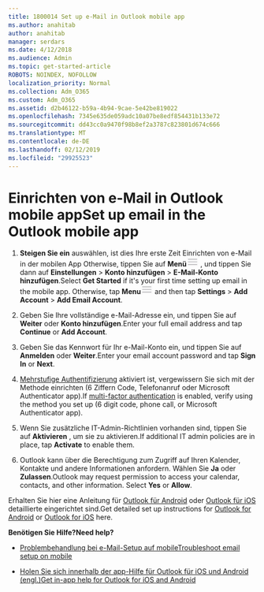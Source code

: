 ```yaml
---
title: 1800014 Set up e-Mail in Outlook mobile app
ms.author: anahitab
author: anahitab
manager: serdars
ms.date: 4/12/2018
ms.audience: Admin
ms.topic: get-started-article
ROBOTS: NOINDEX, NOFOLLOW
localization_priority: Normal
ms.collection: Adm_O365
ms.custom: Adm_O365
ms.assetid: d2b46122-b59a-4b94-9cae-5e42be819022
ms.openlocfilehash: 7345e635de059adc10a07be8edf854431b133e72
ms.sourcegitcommit: dd43cc0a9470f98b8ef2a3787c823801d674c666
ms.translationtype: MT
ms.contentlocale: de-DE
ms.lasthandoff: 02/12/2019
ms.locfileid: "29925523"
---
```

# <a name="set-up-email-in-the-outlook-mobile-app"></a><span data-ttu-id="40304-102">Einrichten von e-Mail in Outlook mobile app</span><span class="sxs-lookup"><span data-stu-id="40304-102">Set up email in the Outlook mobile app</span></span>

1. <span data-ttu-id="40304-p101">**Steigen Sie ein** auswählen, ist dies Ihre erste Zeit Einrichten von e-Mail in der mobilen App Otherwise, tippen Sie auf **Menü**![der Menüschaltfläche](media/265b9089-9630-42dd-a244-d9a412d8fe47.png) , und tippen Sie dann auf **Einstellungen** \> **Konto hinzufügen** \> **E-Mail-Konto hinzufügen**.</span><span class="sxs-lookup"><span data-stu-id="40304-p101">Select **Get Started** if it's your first time setting up email in the mobile app. Otherwise, tap **Menu**![The Menu button](media/265b9089-9630-42dd-a244-d9a412d8fe47.png) and then tap **Settings** \> **Add Account** \> **Add Email Account**.</span></span> 
    
2. <span data-ttu-id="40304-105">Geben Sie Ihre vollständige e-Mail-Adresse ein, und tippen Sie auf **Weiter** oder **Konto hinzufügen**.</span><span class="sxs-lookup"><span data-stu-id="40304-105">Enter your full email address and tap **Continue** or **Add Account**.</span></span>
    
3. <span data-ttu-id="40304-106">Geben Sie das Kennwort für Ihr e-Mail-Konto ein, und tippen Sie auf **Anmelden** oder **Weiter**.</span><span class="sxs-lookup"><span data-stu-id="40304-106">Enter your email account password and tap **Sign In** or **Next**.</span></span> 
    
4. <span data-ttu-id="40304-107">[Mehrstufige Authentifizierung](https://support.office.com/article/8f0454b2-f51a-4d9c-bcde-2c48e41621c6.aspx) aktiviert ist, vergewissern Sie sich mit der Methode einrichten (6 Ziffern Code, Telefonanruf oder Microsoft Authenticator app).</span><span class="sxs-lookup"><span data-stu-id="40304-107">If [multi-factor authentication](https://support.office.com/article/8f0454b2-f51a-4d9c-bcde-2c48e41621c6.aspx) is enabled, verify using the method you set up (6 digit code, phone call, or Microsoft Authenticator app).</span></span> 
    
5. <span data-ttu-id="40304-108">Wenn Sie zusätzliche IT-Admin-Richtlinien vorhanden sind, tippen Sie auf **Aktivieren** , um sie zu aktivieren.</span><span class="sxs-lookup"><span data-stu-id="40304-108">If additional IT admin policies are in place, tap **Activate** to enable them.</span></span> 
    
6. <span data-ttu-id="40304-p102">Outlook kann über die Berechtigung zum Zugriff auf Ihren Kalender, Kontakte und andere Informationen anfordern. Wählen Sie **Ja** oder **Zulassen**.</span><span class="sxs-lookup"><span data-stu-id="40304-p102">Outlook may request permission to access your calendar, contacts, and other information. Select **Yes** or **Allow**.</span></span> 
    
<span data-ttu-id="40304-111">Erhalten Sie hier eine Anleitung für [Outlook für Android](https://support.office.com/article/886db551-8dfa-4fd5-b835-f8e532091872.aspx) oder [Outlook für iOS](https://support.office.com/article/b2de2161-cc1d-49ef-9ef9-81acd1c8e234.aspx) detaillierte eingerichtet sind.</span><span class="sxs-lookup"><span data-stu-id="40304-111">Get detailed set up instructions for [Outlook for Android](https://support.office.com/article/886db551-8dfa-4fd5-b835-f8e532091872.aspx) or [Outlook for iOS](https://support.office.com/article/b2de2161-cc1d-49ef-9ef9-81acd1c8e234.aspx) here.</span></span> 
  
 <span data-ttu-id="40304-112">**Benötigen Sie Hilfe?**</span><span class="sxs-lookup"><span data-stu-id="40304-112">**Need help?**</span></span>
  
- [<span data-ttu-id="40304-113">Problembehandlung bei e-Mail-Setup auf mobile</span><span class="sxs-lookup"><span data-stu-id="40304-113">Troubleshoot email setup on mobile</span></span>](https://support.office.com/article/a264ef01-9c88-48fb-9285-7017e4f31f02.aspx)
    
- [<span data-ttu-id="40304-114">Holen Sie sich innerhalb der app-Hilfe für Outlook für iOS und Android (engl.)</span><span class="sxs-lookup"><span data-stu-id="40304-114">Get in-app help for Outlook for iOS and Android</span></span>](https://support.office.com/article/218a22d1-9fa5-4889-b689-de1c63493243.aspx#ID0EAABAAA=Contact_Support)
    

